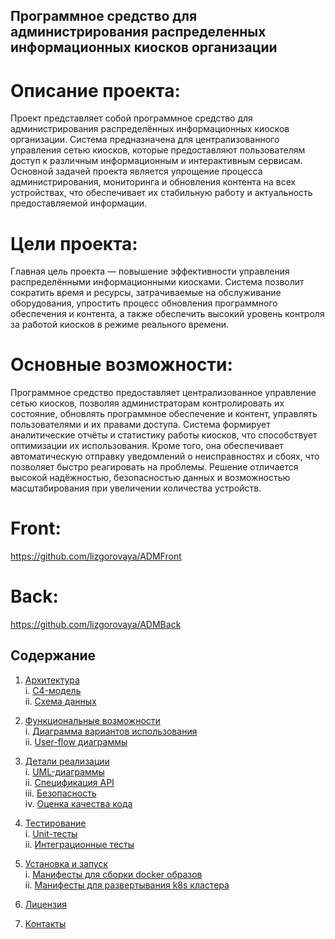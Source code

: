 ## Программное средство для администрирования распределенных информационных киосков организации

# Описание проекта: 
Проект представляет собой программное средство для администрирования распределённых информационных киосков организации. Система предназначена для централизованного управления сетью киосков, которые предоставляют пользователям доступ к различным информационным и интерактивным сервисам. Основной задачей проекта является упрощение процесса администрирования, мониторинга и обновления контента на всех устройствах, что обеспечивает их стабильную работу и актуальность предоставляемой информации.

# Цели проекта:
Главная цель проекта — повышение эффективности управления распределёнными информационными киосками. Система позволит сократить время и ресурсы, затрачиваемые на обслуживание оборудования, упростить процесс обновления программного обеспечения и контента, а также обеспечить высокий уровень контроля за работой киосков в режиме реального времени.

# Основные возможности:
Программное средство предоставляет централизованное управление сетью киосков, позволяя администраторам контролировать их состояние, обновлять программное обеспечение и контент, управлять пользователями и их правами доступа. Система формирует аналитические отчёты и статистику работы киосков, что способствует оптимизации их использования. Кроме того, она обеспечивает автоматическую отправку уведомлений о неисправностях и сбоях, что позволяет быстро реагировать на проблемы. Решение отличается высокой надёжностью, безопасностью данных и возможностью масштабирования при увеличении количества устройств.

# Front: 
https://github.com/lizgorovaya/ADMFront
# Back: 
https://github.com/lizgorovaya/ADMBack


## Содержание

1. [Архитектура](#архитектура)  
   i. [C4-модель](#c4-модель)  
   ii. [Схема данных](#схема-данных)  

2. [Функциональные возможности](#функциональные-возможности)  
   i. [Диаграмма вариантов использования](#диаграмма-вариантов-использования)  
   ii. [User-flow диаграммы](#user-flow-диаграммы)  

3. [Детали реализации](#детали-реализации)  
   i. [UML-диаграммы](#uml-диаграммы)  
   ii. [Спецификация API](#спецификация-api)  
   iii. [Безопасность](#безопасность)  
   iv. [Оценка качества кода](#оценка-качества-кода)  

4. [Тестирование](#тестирование)  
   i. [Unit-тесты](#unit-тесты)  
   ii. [Интеграционные тесты](#интеграционные-тесты)  

5. [Установка и запуск](#установка-и-запуск)  
   i. [Манифесты для сборки docker образов](#манифесты-для-сборки-docker-образов)  
   ii. [Манифесты для развертывания k8s кластера](#манифесты-для-развертывания-k8s-кластера)  

6. [Лицензия](#лицензия)  
7. [Контакты](#контакты)  
